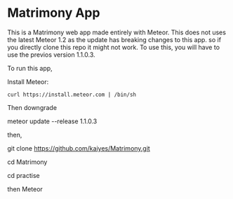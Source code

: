 # Matrimony App

This is a Matrimony web app made entirely with Meteor. This does not uses the latest Meteor 1.2 as the update has breaking changes to this app. so if you directly clone this repo it might not work. To use this, you will have to use the previos version 1.1.0.3. 

To run this app, 

Install Meteor:

`curl https://install.meteor.com | /bin/sh`


Then downgrade

meteor update --release 1.1.0.3

then, 

git clone https://github.com/kaiyes/Matrimony.git

cd Matrimony

cd practise

then Meteor



